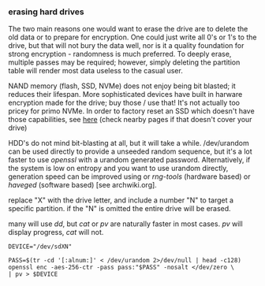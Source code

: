### erasing hard drives

The two main reasons one would want to erase the drive are to delete the old data or to prepare for encryption. One could just write all 0's or 1's to the drive, but that will not bury the data well, nor is it a quality foundation for strong encryption - randomness is much preferred. To deeply erase, multiple passes may be required; however, simply deleting the partition table will render most data useless to the casual user.

NAND memory (flash, SSD, NVMe) does not enjoy being bit blasted; it reduces their lifespan. More sophisticated devices have built in harware encryption made for the drive; buy those / use that! It's not actually too pricey for primo NVMe. In order to factory reset an SSD which doesn't have those capabilities, see [here](https://wiki.archlinux.org/title/Solid_state_drive/Memory_cell_clearing) (check nearby pages if that doesn't cover your drive)

HDD's do not mind bit-blasting at all, but it will take a while. /dev/urandom can be used directly to provide a unseeded random sequence, but it's a lot faster to use _openssl_ with a urandom generated password. Alternatively, if the system is low on entropy and you want to use urandom directly, generation speed can be improved using or _rng-tools_ (hardware based) or _haveged_ (software based) \[see archwiki.org\].

replace "X" with the drive letter, and include a number "N" to target a specific partition. if the "N" is omitted the entire drive will be erased.

many will use _dd_, but _cat_ or _pv_ are naturally faster in most cases. _pv_ will display progress, _cat_ will not.

```
DEVICE="/dev/sdXN"

PASS=$(tr -cd '[:alnum:]' < /dev/urandom 2>/dev/null | head -c128)
openssl enc -aes-256-ctr -pass pass:"$PASS" -nosalt </dev/zero \
| pv > $DEVICE

```
